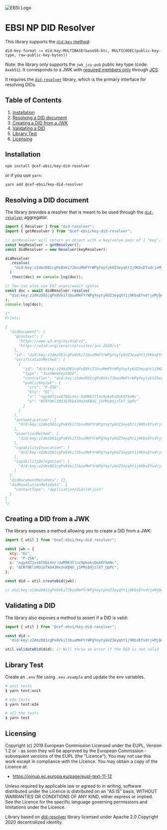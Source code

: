 ![EBSI Logo](https://ec.europa.eu/digital-building-blocks/wikis/images/logo/default-space-logo.svg)

# EBSI NP DID Resolver

This library supports the [`did:key` method](https://w3c-ccg.github.io/did-method-key/):

```
did-key-format := did:key:MULTIBASE(base58-btc, MULTICODEC(public-key-type, raw-public-key-bytes))
```

Note: the library only supports the `jwk_jcs-pub` public key type (code: `0xeb51`). It corresponds to a JWK with [required members only](https://www.rfc-editor.org/rfc/rfc7638.html#section-3.2) through [JCS](https://www.rfc-editor.org/rfc/rfc8785).

It requires the [`did-resolver`](https://github.com/decentralized-identity/did-resolver) library, which is the primary interface for resolving DIDs.

## Table of Contents

1. [Installation](#Installation)
2. [Resolving a DID document](#Resolving-a-DID-document)
3. [Creating a DID from a JWK](#Creating-a-DID-from-a-JWK)
4. [Validating a DID](#Validating-a-DID)
5. [Library Test](#Library-Test)
6. [Licensing](#Licensing)

## Installation

```bash
npm install @cef-ebsi/key-did-resolver
```

or if you use `yarn`:

```bash
yarn add @cef-ebsi/key-did-resolver
```

## Resolving a DID document

The library provides a resolver that is meant to be used through the [`did-resolver`](https://github.com/decentralized-identity/did-resolver) aggregator.

```js
import { Resolver } from "did-resolver";
import { getResolver } from "@cef-ebsi/key-did-resolver";

// getResolver will return an object with a key/value pair of { "key": resolver } where resolver is a function used by the generic DID resolver.
const keyResolver = getResolver();
const didResolver = new Resolver(keyResolver);

didResolver
  .resolve(
    "did:key:z2dmzD81cgPx8Vki7JbuuMmFYrWPgYoytykUZ3eyqht1j9KbsEYvdrjxMjQ4tpnje9BDBTzuNDP3knn6qLZErzd4bJ5go2CChoPjd5GAH3zpFJP5fuwSk66U5Pq6EhF4nKnHzDnznEP8fX99nZGgwbAh1o7Gj1X52Tdhf7U4KTk66xsA5r"
  )
  .then((doc) => console.log(doc));

// You can also use ES7 async/await syntax
const doc = await didResolver.resolve(
  "did:key:z2dmzD81cgPx8Vki7JbuuMmFYrWPgYoytykUZ3eyqht1j9KbsEYvdrjxMjQ4tpnje9BDBTzuNDP3knn6qLZErzd4bJ5go2CChoPjd5GAH3zpFJP5fuwSk66U5Pq6EhF4nKnHzDnznEP8fX99nZGgwbAh1o7Gj1X52Tdhf7U4KTk66xsA5r"
);
console.log(doc);

/* 
Prints:

{
  "didDocument": {
    "@context": [
      "https://www.w3.org/ns/did/v1",
      "https://w3id.org/security/suites/jws-2020/v1"
    ],
    "id": "did:key:z2dmzD81cgPx8Vki7JbuuMmFYrWPgYoytykUZ3eyqht1j9KbsEYvdrjxMjQ4tpnje9BDBTzuNDP3knn6qLZErzd4bJ5go2CChoPjd5GAH3zpFJP5fuwSk66U5Pq6EhF4nKnHzDnznEP8fX99nZGgwbAh1o7Gj1X52Tdhf7U4KTk66xsA5r",
    "verificationMethod": [
      {
        "id": "did:key:z2dmzD81cgPx8Vki7JbuuMmFYrWPgYoytykUZ3eyqht1j9KbsEYvdrjxMjQ4tpnje9BDBTzuNDP3knn6qLZErzd4bJ5go2CChoPjd5GAH3zpFJP5fuwSk66U5Pq6EhF4nKnHzDnznEP8fX99nZGgwbAh1o7Gj1X52Tdhf7U4KTk66xsA5r#z2dmzD81cgPx8Vki7JbuuMmFYrWPgYoytykUZ3eyqht1j9KbsEYvdrjxMjQ4tpnje9BDBTzuNDP3knn6qLZErzd4bJ5go2CChoPjd5GAH3zpFJP5fuwSk66U5Pq6EhF4nKnHzDnznEP8fX99nZGgwbAh1o7Gj1X52Tdhf7U4KTk66xsA5r",
        "type": "JsonWebKey2020",
        "controller": "did:key:z2dmzD81cgPx8Vki7JbuuMmFYrWPgYoytykUZ3eyqht1j9KbsEYvdrjxMjQ4tpnje9BDBTzuNDP3knn6qLZErzd4bJ5go2CChoPjd5GAH3zpFJP5fuwSk66U5Pq6EhF4nKnHzDnznEP8fX99nZGgwbAh1o7Gj1X52Tdhf7U4KTk66xsA5r",
        "publicKeyJwk": {
          "crv": "P-256",
          "kty": "EC",
          "x": "ngy44T1vxAT6Di4nr-UaM9K3Tlnz9pkoksDokKFkmNc",
          "y": "QCRfOKlSM31GTkb4JHx3nXB4G_jSPMsbdjzlkT_UpPc"
        }
      }
    ],
    "authentication": [
      "did:key:z2dmzD81cgPx8Vki7JbuuMmFYrWPgYoytykUZ3eyqht1j9KbsEYvdrjxMjQ4tpnje9BDBTzuNDP3knn6qLZErzd4bJ5go2CChoPjd5GAH3zpFJP5fuwSk66U5Pq6EhF4nKnHzDnznEP8fX99nZGgwbAh1o7Gj1X52Tdhf7U4KTk66xsA5r#z2dmzD81cgPx8Vki7JbuuMmFYrWPgYoytykUZ3eyqht1j9KbsEYvdrjxMjQ4tpnje9BDBTzuNDP3knn6qLZErzd4bJ5go2CChoPjd5GAH3zpFJP5fuwSk66U5Pq6EhF4nKnHzDnznEP8fX99nZGgwbAh1o7Gj1X52Tdhf7U4KTk66xsA5r"
    ],
    "assertionMethod": [
      "did:key:z2dmzD81cgPx8Vki7JbuuMmFYrWPgYoytykUZ3eyqht1j9KbsEYvdrjxMjQ4tpnje9BDBTzuNDP3knn6qLZErzd4bJ5go2CChoPjd5GAH3zpFJP5fuwSk66U5Pq6EhF4nKnHzDnznEP8fX99nZGgwbAh1o7Gj1X52Tdhf7U4KTk66xsA5r#z2dmzD81cgPx8Vki7JbuuMmFYrWPgYoytykUZ3eyqht1j9KbsEYvdrjxMjQ4tpnje9BDBTzuNDP3knn6qLZErzd4bJ5go2CChoPjd5GAH3zpFJP5fuwSk66U5Pq6EhF4nKnHzDnznEP8fX99nZGgwbAh1o7Gj1X52Tdhf7U4KTk66xsA5r"
    ],
    "capabilityInvocation": [
      "did:key:z2dmzD81cgPx8Vki7JbuuMmFYrWPgYoytykUZ3eyqht1j9KbsEYvdrjxMjQ4tpnje9BDBTzuNDP3knn6qLZErzd4bJ5go2CChoPjd5GAH3zpFJP5fuwSk66U5Pq6EhF4nKnHzDnznEP8fX99nZGgwbAh1o7Gj1X52Tdhf7U4KTk66xsA5r#z2dmzD81cgPx8Vki7JbuuMmFYrWPgYoytykUZ3eyqht1j9KbsEYvdrjxMjQ4tpnje9BDBTzuNDP3knn6qLZErzd4bJ5go2CChoPjd5GAH3zpFJP5fuwSk66U5Pq6EhF4nKnHzDnznEP8fX99nZGgwbAh1o7Gj1X52Tdhf7U4KTk66xsA5r"
    ],
    "capabilityDelegation": [
      "did:key:z2dmzD81cgPx8Vki7JbuuMmFYrWPgYoytykUZ3eyqht1j9KbsEYvdrjxMjQ4tpnje9BDBTzuNDP3knn6qLZErzd4bJ5go2CChoPjd5GAH3zpFJP5fuwSk66U5Pq6EhF4nKnHzDnznEP8fX99nZGgwbAh1o7Gj1X52Tdhf7U4KTk66xsA5r#z2dmzD81cgPx8Vki7JbuuMmFYrWPgYoytykUZ3eyqht1j9KbsEYvdrjxMjQ4tpnje9BDBTzuNDP3knn6qLZErzd4bJ5go2CChoPjd5GAH3zpFJP5fuwSk66U5Pq6EhF4nKnHzDnznEP8fX99nZGgwbAh1o7Gj1X52Tdhf7U4KTk66xsA5r"
    ]
  },
  "didDocumentMetadata": {},
  "didResolutionMetadata": {
    "contentType": "application/did+ld+json"
  }
}
*/
```

## Creating a DID from a JWK

The library exposes a method allowing you to create a DID from a JWK:

```js
import { util } from "@cef-ebsi/key-did-resolver";

const jwk = {
  kty: "EC",
  crv: "P-256",
  x: "ngy44T1vxAT6Di4nr-UaM9K3Tlnz9pkoksDokKFkmNc",
  y: "QCRfOKlSM31GTkb4JHx3nXB4G_jSPMsbdjzlkT_UpPc",
};

const did = util.createDid(jwk);

// did:key:z2dmzD81cgPx8Vki7JbuuMmFYrWPgYoytykUZ3eyqht1j9KbsEYvdrjxMjQ4tpnje9BDBTzuNDP3knn6qLZErzd4bJ5go2CChoPjd5GAH3zpFJP5fuwSk66U5Pq6EhF4nKnHzDnznEP8fX99nZGgwbAh1o7Gj1X52Tdhf7U4KTk66xsA5r
```

## Validating a DID

The library also exposes a method to assert if a DID is valid:

```js
import { util } from "@cef-ebsi/key-did-resolver";

const did =
  "did:key:z2dmzD81cgPx8Vki7JbuuMmFYrWPgYoytykUZ3eyqht1j9KbsEYvdrjxMjQ4tpnje9BDBTzuNDP3knn6qLZErzd4bJ5go2CChoPjd5GAH3zpFJP5fuwSk66U5Pq6EhF4nKnHzDnznEP8fX99nZGgwbAh1o7Gj1X52Tdhf7U4KTk66xsA5r";

util.validateDid(did); // Will throw an error if the DID is not valid
```

## Library Test

Create an `.env` file using `.env.example` and update the env variables.

```bash
# unit tests
$ yarn test:unit

# e2e tests
$ yarn test:e2e

# all the tests
$ yarn test
```

## Licensing

Copyright (c) 2019 European Commission
Licensed under the EUPL, Version 1.2 or - as soon they will be approved by the European Commission - subsequent versions of the EUPL (the "Licence");
You may not use this work except in compliance with the Licence.
You may obtain a copy of the Licence at:

- <https://joinup.ec.europa.eu/page/eupl-text-11-12>

Unless required by applicable law or agreed to in writing, software distributed under the Licence is distributed on an "AS IS" basis, WITHOUT WARRANTIES OR CONDITIONS OF ANY KIND, either express or implied. See the Licence for the specific language governing permissions and limitations under the Licence.

Library based on [did-resolver](https://github.com/decentralized-identity/did-resolver) library licensed under Apache 2.0 Copyright 2020 decentralized identity.
